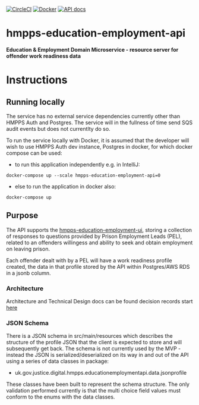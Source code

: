 [![CircleCI](https://circleci.com/gh/ministryofjustice/hmpps-education-employment-api/tree/main.svg?style=svg)](https://circleci.com/gh/ministryofjustice/hmpps-education-employment-api)
[![Docker](https://quay.io/repository/hmpps/hmpps-education-employment-api/status)](https://quay.io/repository/hmpps/hmpps-education-employment-api/status)
[![API docs](https://img.shields.io/badge/API_docs_-view-85EA2D.svg?logo=swagger)](https://education-employment-api-dev.hmpps.service.justice.gov.uk/webjars/swagger-ui/index.html)
                                                                                  

# hmpps-education-employment-api

**Education & Employment Domain Microservice - resource server for offender work readiness data**

# Instructions


## Running locally

The service has no external service dependencies currently other than HMPPS Auth and Postgres. The service will in the fullness of time send SQS audit events but does not currentlty do so. 

To run the service locally with Docker, it is assumed that the developer will wish to use HMPPS Auth dev instance, Postgres in docker, for which docker compose can be used:

- to run this application independently e.g. in IntelliJ:

`docker-compose up --scale hmpps-education-employment-api=0`

- else to run the application in docker also:

`docker-compose up`

## Purpose

The API supports the [hmpps-education-employment-ui](https://github.com/ministryofjustice/hmpps-education-employment-ui), storing a collection of responses to questions provided by Prison Employment Leads (PEL), related to an offenders willingess and ability to seek and obtain employment on leaving prison.

Each offender dealt with by a PEL will have a work readiness profile created, the data in that profile stored by the API within Postgres/AWS RDS in a jsonb column.

### Architecture

Architecture and Technical Design docs can be found decision records start [here](https://dsdmoj.atlassian.net/wiki/spaces/ESWE/pages/3502571831/Architecture)

### JSON Schema

There is a JSON schema in src/main/resources which describes the structure of the profile JSON that the client is expected to store and will subsequently get back. The schema is not currently used by the MVP - instead the JSON is serialized/deserialized on its way in and out of the API using a series of data classes in package:

- uk.gov.justice.digital.hmpps.educationemploymentapi.data.jsonprofile

These classes have been built to represent the schema structure. The only validation performed currently is that the multi choice field values must conform to the enums with the data classes.
